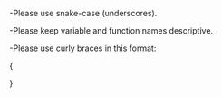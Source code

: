-Please use snake-case (underscores).

-Please keep variable and function names descriptive.

-Please use curly braces in this format:

{

}
